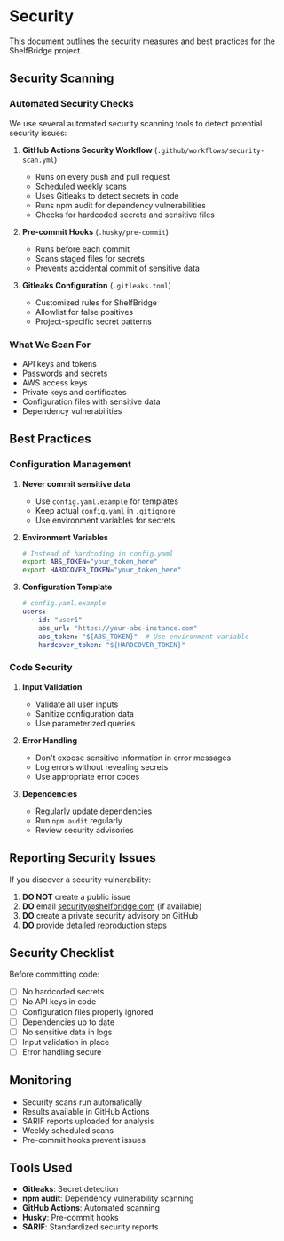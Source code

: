 # Security

This document outlines the security measures and best practices for the ShelfBridge project.

## Security Scanning

### Automated Security Checks

We use several automated security scanning tools to detect potential security issues:

1. **GitHub Actions Security Workflow** (`.github/workflows/security-scan.yml`)
   - Runs on every push and pull request
   - Scheduled weekly scans
   - Uses Gitleaks to detect secrets in code
   - Runs npm audit for dependency vulnerabilities
   - Checks for hardcoded secrets and sensitive files

2. **Pre-commit Hooks** (`.husky/pre-commit`)
   - Runs before each commit
   - Scans staged files for secrets
   - Prevents accidental commit of sensitive data

3. **Gitleaks Configuration** (`.gitleaks.toml`)
   - Customized rules for ShelfBridge
   - Allowlist for false positives
   - Project-specific secret patterns

### What We Scan For

- API keys and tokens
- Passwords and secrets
- AWS access keys
- Private keys and certificates
- Configuration files with sensitive data
- Dependency vulnerabilities

## Best Practices

### Configuration Management

1. **Never commit sensitive data**
   - Use `config.yaml.example` for templates
   - Keep actual `config.yaml` in `.gitignore`
   - Use environment variables for secrets

2. **Environment Variables**
   ```bash
   # Instead of hardcoding in config.yaml
   export ABS_TOKEN="your_token_here"
   export HARDCOVER_TOKEN="your_token_here"
   ```

3. **Configuration Template**
   ```yaml
   # config.yaml.example
   users:
     - id: "user1"
       abs_url: "https://your-abs-instance.com"
       abs_token: "${ABS_TOKEN}"  # Use environment variable
       hardcover_token: "${HARDCOVER_TOKEN}"
   ```

### Code Security

1. **Input Validation**
   - Validate all user inputs
   - Sanitize configuration data
   - Use parameterized queries

2. **Error Handling**
   - Don't expose sensitive information in error messages
   - Log errors without revealing secrets
   - Use appropriate error codes

3. **Dependencies**
   - Regularly update dependencies
   - Run `npm audit` regularly
   - Review security advisories

## Reporting Security Issues

If you discover a security vulnerability:

1. **DO NOT** create a public issue
2. **DO** email security@shelfbridge.com (if available)
3. **DO** create a private security advisory on GitHub
4. **DO** provide detailed reproduction steps

## Security Checklist

Before committing code:

- [ ] No hardcoded secrets
- [ ] No API keys in code
- [ ] Configuration files properly ignored
- [ ] Dependencies up to date
- [ ] No sensitive data in logs
- [ ] Input validation in place
- [ ] Error handling secure

## Monitoring

- Security scans run automatically
- Results available in GitHub Actions
- SARIF reports uploaded for analysis
- Weekly scheduled scans
- Pre-commit hooks prevent issues

## Tools Used

- **Gitleaks**: Secret detection
- **npm audit**: Dependency vulnerability scanning
- **GitHub Actions**: Automated scanning
- **Husky**: Pre-commit hooks
- **SARIF**: Standardized security reports 